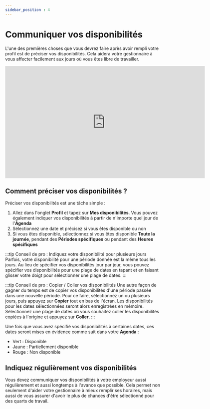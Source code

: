 ```yaml
---
sidebar_position : 4
---
```


# Communiquer vos disponibilités

L'une des premières choses que vous devrez faire après avoir rempli votre profil est de préciser vos disponibilités. Cela aidera votre gestionnaire à vous affecter facilement aux jours où vous êtes libre de travailler.

<iframe width="640" height="360" src="https://www.loom.com/embed/5fcd7606a7d64f518f065284a76d976f" frameborder="0" webkitallowfullscreen mozallowfullscreen allowfullscreen></iframe>

## Comment préciser vos disponibilités ?

Préciser vos disponibilités est une tâche simple :

1. Allez dans l'onglet **Profil** et tapez sur **Mes disponibilités**. Vous pouvez également indiquer vos disponibilités à partir de n'importe quel jour de l'**Agenda**
2. Sélectionnez une date et précisez si vous êtes disponible ou non
3. Si vous êtes disponible, sélectionnez si vous êtes disponible **Toute la journée**, pendant des **Périodes spécifiques** ou pendant des **Heures spécifiques**

:::tip Conseil de pro : Indiquez votre disponibilité pour plusieurs jours
Parfois, votre disponibilité pour une période donnée est la même tous les jours. Au lieu de spécifier vos disponibilités jour par jour,
vous pouvez spécifier vos disponibilités pour une plage de dates en tapant et en faisant glisser votre doigt pour sélectionner une plage de dates.
:::

:::tip Conseil de pro : Copier / Coller vos disponibilités
Une autre façon de gagner du temps est de copier vos disponibilités d'une période passée dans une nouvelle période.
Pour ce faire, sélectionnez un ou plusieurs jours, puis appuyez sur **Copier** tout en bas de l'écran. Les disponibilités pour les dates sélectionnées seront alors enregistrées en mémoire. Sélectionnez une plage de dates où vous souhaitez coller les disponibilités copiées à l'origine et appuyez sur **Coller**.
:::

Une fois que vous avez spécifié vos disponibilités à certaines dates, ces dates seront mises en évidence comme suit dans votre **Agenda** :

- Vert : Disponible
- Jaune : Partiellement disponible
- Rouge : Non disponible

## Indiquez régulièrement vos disponibilités

Vous devez communiquer vos disponibilités à votre employeur aussi régulièrement et aussi longtemps à l'avance que possible. Cela permet
non seulement d'aider votre gestionnaire à mieux remplir ses horaires, mais aussi de vous assurer d'avoir le plus de chances d'être sélectionné
pour des quarts de travail. 
